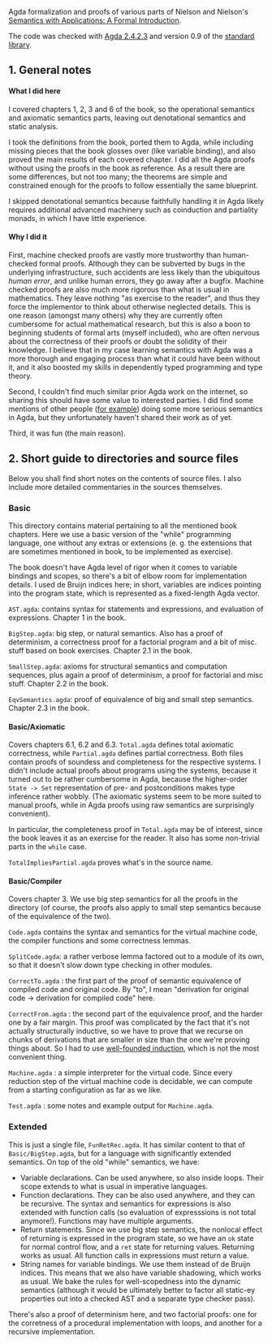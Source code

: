 
Agda formalization and proofs of various parts of Nielson and Nielson's [Semantics with Applications: A Formal Introduction](http://www.amazon.com/Semantics-With-Applications-Introduction-Professional/dp/0471929808).

The code was checked with [Agda 2.4.2.3](https://hackage.haskell.org/package/Agda) and version 0.9 of the [standard library](https://github.com/agda/agda-stdlib/releases).

## 1. General notes

#### What I did here

I covered chapters 1, 2, 3 and 6 of the book, so the operational semantics and axiomatic semantics parts, leaving out denotational semantics and static analysis. 

I took the definitions from the book, ported them to Agda, while including missing pieces that the book glosses over (like variable binding), and also proved the main results of each covered chapter. I did all the Agda proofs without using the proofs in the book as reference. As a result there are some differences, but not too many; the theorems are simple and constrained enough for the proofs to follow essentially the same blueprint. 

I skipped denotational semantics because faithfully handling it in Agda likely requires additional advanced machinery such as coinduction and partiality monads, in which I have little experience. 

#### Why I did it

First, machine checked proofs are vastly more trustworthy than human-checked formal proofs. Although they can be subverted by bugs in the underlying infrastructure, such accidents are less likely than the ubiquitous *human error*, and unlike human errors, they go away after a bugfix. Machine checked proofs are also much more rigorous than what is usual in mathematics. They leave nothing "as exercise to the reader", and thus they force the implementor to think about otherwise neglected details. This is one reason (amongst many others) why they are currently often cumbersome for actual mathematical research, but this is also a boon to beginning students of formal arts (myself included), who are often nervous about the correctness of their proofs or doubt the solidity of their knowledge. I believe that in my case learning semantics with Agda was a more thorough and engaging process than what it could have been without it, and it also boosted my skills in dependently typed programming and type theory.

Second, I couldn't find much similar prior Agda work on the internet, so sharing this should have some value to interested parties. I did find some mentions of other people ([for example](https://github.com/liamoc?tab=repositories)) doing some more serious semantics in Agda, but they unfortunately haven't shared their work as of yet. 

Third, it was fun (the main reason). 

## 2. Short guide to directories and source files

Below you shall find short notes on the contents of source files. I also include more detailed commentaries in the sources themselves. 

### Basic

This directory contains material pertaining to all the mentioned book chapters. Here we use a basic version of the "while" programming language, one without any extras or extensions (e. g. the extensions that are sometimes mentioned in book, to be implemented as exercise).

The book doesn't have Agda level of rigor when it comes to variable bindings and scopes, so there's a bit of elbow room for implementation details. I used de Bruijn indices here; in short, variables are indices pointing into the program state, which is represented as a fixed-length Agda vector.

`AST.agda`: contains syntax for statements and expressions, and evaluation of expressions. Chapter 1 in the book. 

`BigStep.agda`: big step, or natural semantics. Also has a proof of determinism, a correctness proof for a factorial program and a bit of misc. stuff based on book exercises. Chapter 2.1 in the book. 

`SmallStep.agda`: axioms for structural semantics and computation sequences, plus again a proof of determinism, a proof for factorial and misc stuff. Chapter 2.2 in the book. 

`EqvSemantics.agda`: proof of equivalence of big and small step semantics. Chapter 2.3 in the book. 

#### Basic/Axiomatic

Covers chapters 6.1, 6.2 and 6.3. `Total.agda` defines total axiomatic correctness, while `Partial.agda` defines partial correctness. Both files contain proofs of soundess and completeness for the respective systems. I didn't include actual proofs about programs using the systems, because it turned out to be rather cumbersome in Agda, because the higher-order `State -> Set` representation of pre- and postconditions makes type inference rather wobbly. (The axiomatic systems seem to be more suited to manual proofs, while in Agda proofs using raw semantics are surprisingly convenient). 

In particular, the completeness proof in `Total.agda` may be of interest, since the book leaves it as an exercise for the reader. It also has some non-trivial parts in the `while` case. 

`TotalImpliesPartial.agda` proves what's in the source name. 

#### Basic/Compiler

Covers chapter 3. We use big step semantics for all the proofs in the directory (of course, the proofs also apply to small step semantics because of the equivalence of the two). 

`Code.agda` contains the syntax and semantics for the virtual machine code, the compiler functions and some correctness lemmas. 

`SplitCode.agda`: a rather verbose lemma factored out to a module of its own, so that it doesn't slow down type checking in other modules.

`CorrectTo.agda` : the first part of the proof of semantic equivalence of compiled code and original code. By "to", I mean "derivation for original code -> derivation for compiled code" here. 

`CorrectFrom.agda` : the second part of the equivalence proof, and the harder one by a fair margin. This proof was complicated by the fact that it's not actually structurally inductive, so we have to prove that we recurse on chunks of derivations that are smaller in size than the one we're proving things about. So I had to use [well-founded induction](https://github.com/agda/agda-stdlib/blob/master/src/Induction/Nat.agda), which is not the most convenient thing. 

`Machine.agda` : a simple interpreter for the virtual code. Since every reduction step of the virtual machine code is decidable, we can compute from a starting configuration as far as we like. 

`Test.agda` : some notes and example output for `Machine.agda`. 

### Extended

This is just a single file, `FunRetRec.agda`. It has similar content to that of `Basic/BigStep.agda`, but for a language with significantly extended semantics. On top of the old "while" semantics, we have:

- Variable declarations. Can be used anywhere, so also inside loops. Their scope extends to what is usual in imperative languages.
- Function declarations. They can be also used anywhere, and they can be recursive. The syntax and semantics for expressions is also extended with function calls (so evaluation of expresssions is not total anymore!). Functions may have multiple arguments. 
- Return statements. Since we use big step semantics, the nonlocal effect of returning is expressed in the program state, so we have an `ok` state for normal control flow, and a `ret` state for returning values. Returning works as usual. All function calls in expressions must return a value. 
- String names for variable bindings. We use them instead of de Bruijn indices. This means that we also have variable shadowing, which works as usual. We bake the rules for well-scopedness into the dynamic semantics (although it would be ultimately better to factor all static-ey properties out into a checked AST and a separate type checker pass). 

There's also a proof of determinism here, and two factorial proofs: one for the corretness of a procedural implementation with loops, and another for a recursive implementation. 
